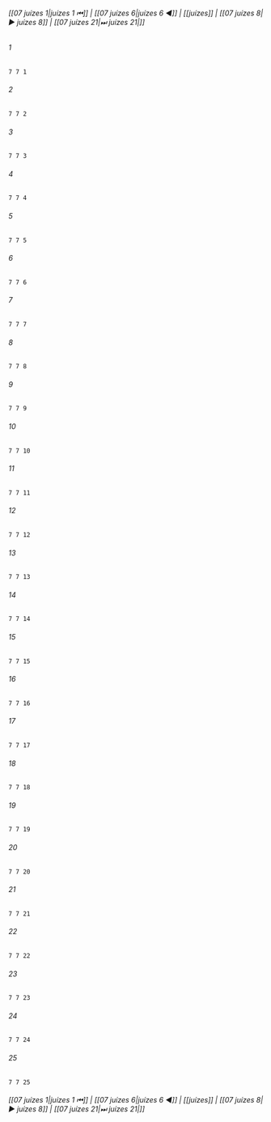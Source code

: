 
###### [[07 juízes 1|juízes 1 ⏮]] | [[07 juízes 6|juízes 6 ◀]] | [[juízes]] | [[07 juízes 8|▶ juízes 8]] | [[07 juízes 21|⏭ juízes 21|]]

###### 1
``` verse
7 7 1 
```
###### 2
``` verse
7 7 2 
```
###### 3
``` verse
7 7 3 
```
###### 4
``` verse
7 7 4 
```
###### 5
``` verse
7 7 5 
```
###### 6
``` verse
7 7 6 
```
###### 7
``` verse
7 7 7 
```
###### 8
``` verse
7 7 8 
```
###### 9
``` verse
7 7 9 
```
###### 10
``` verse
7 7 10 
```
###### 11
``` verse
7 7 11 
```
###### 12
``` verse
7 7 12 
```
###### 13
``` verse
7 7 13 
```
###### 14
``` verse
7 7 14 
```
###### 15
``` verse
7 7 15 
```
###### 16
``` verse
7 7 16 
```
###### 17
``` verse
7 7 17 
```
###### 18
``` verse
7 7 18 
```
###### 19
``` verse
7 7 19 
```
###### 20
``` verse
7 7 20 
```
###### 21
``` verse
7 7 21 
```
###### 22
``` verse
7 7 22 
```
###### 23
``` verse
7 7 23 
```
###### 24
``` verse
7 7 24 
```
###### 25
``` verse
7 7 25 
```

###### [[07 juízes 1|juízes 1 ⏮]] | [[07 juízes 6|juízes 6 ◀]] | [[juízes]] | [[07 juízes 8|▶ juízes 8]] | [[07 juízes 21|⏭ juízes 21|]]

